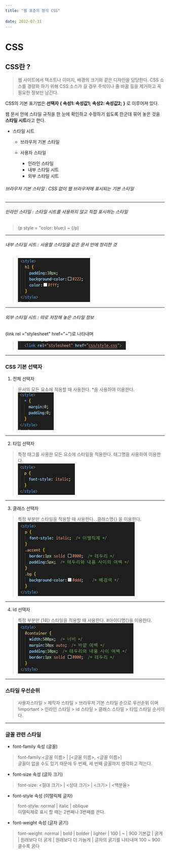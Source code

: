 ```yaml
---
title: "웹 표준의 정석 CSS"

date: 2022-07-31
---
```


# CSS

## CSS란 ?
> 웹 사이트에서 텍스트나 이미지, 배경의 크기와 같은 디자인을 담당한다.
> CSS 소스를 경량화 하기 위해 CSS 소스가 길 경우 주석이나 줄 바꿈 등을 제거하고 꼭 필요한 정보만 남긴다.

CSS의 기본 표기법은 <b> 선택자 { 속성1: 속성값1; 속성2: 속성값2; }</b> 로 이루어져 있다.

웹 문서 안에 스타일 규칙을 한 눈에 확인하고 수정하기 쉽도록 한군데 묶어 놓은 것을 **스타일 시트**라고 한다.
* 스타일 시트
  * 브라우저 기본 스타일

  * 사용자 스타일
    * 인라인 스타일
    * 내부 스타일 시트
    * 외부 스타일 시트

###### 브라우저 기본 스타일 : CSS 없이 웹 브라우저에 표시되는 기본 스타일
***
###### 인라인 스타일 : 스타일 시트를 사용하지 않고 직접 표시하는 스타일
> (p style = "color: blue;) ~ (/p)
***
###### 내부 스타일 시트 : 사용할 스타일을 같은 문서 안에 정리한 것
>![instylesheet](/assets/img/css%20img/instylesheet.PNG)
***
###### 외부 스타일 시트 : 따로 저장해 놓은 스타일 정보
(link rel ="stylesheet" href="~")로 나타내며
>![outstylesheet](/assets/img/css%20img/outstylesheet.PNG)

***

### CSS 기본 선택자
 1. 전체 선택자
 > 문서의 모든 요소에 적용할 때 사용한다. *을 사용하여 이용한다.<br/>
 >![all](/assets/img/css%20img/all.PNG)
 
 ***

 2. 타입 선택자
 > 특정 태그를 사용한 모든 요소에 스타일을 적용한다. 태그명을 사용하여 이용한다.<br/>
 >![type](/assets/img/css%20img/type.PNG)

 ***

 3. 클래스 선택자
 > 특정 부분만 스타일을 적용할 때 사용한다. .클래스명{} 을 이용한다.<br/>
 >![class](/assets/img/css%20img/class.PNG)
 
 ***

 4. id 선택자
 > 특정 부분만 (1회) 스타일을 적용할 때 사용한다. #아이디명{}을 이용한다.<br/>
 >![id](/assets/img/css%20img/id.PNG)

 ***


### 스타일 우선순위
> 사용자스타일 > 제작자 스타일 > 브라우저 기본 스타일
순으로 우선순위 이며 <br/> 
> !important > 인라인 스타일 > id 스타일 > 클래스 스타일 > 타입 스타일 
순서이다.
***

### 글꼴 관련 스타일
 + font-family 속성 (글꼴)
 > font-family:<글꼴 이름> | [<글꼴 이름>, <글꼴 이름>]<br/>
 >글꼴이 없을 수도 있기 때문에 두 번째, 세 번째 글꼴까지 생각하고 적는다.

 + font-size 속성 (글자 크기)
 > font-size: <절대 크기> | <상대 크기> | <크기> | <백분율>

 + font-style 속성 (이탤릭체 글자)
 > font-style: normal | italic | oblique<br/>
 > 이탤릭체로 표시 할 때는 2번째나 3번째를 쓴다.

 + font-weight 속성 (글자 굵기)
 > font-weight: normal | bold | bolder | lighter | 100 | ~ | 900
 > 기본값 | 굵게 | 원래보다 더 굵게 | 원래보다 더 가늘게 | 글자의 굵기를 나타내며 100 ~ 900 클수록 굵다